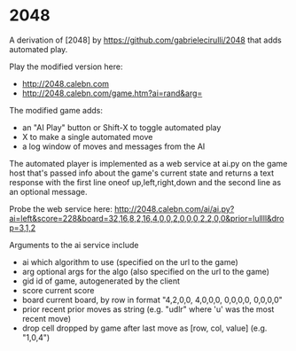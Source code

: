 # 2048
A derivation of [2048] by https://github.com/gabrielecirulli/2048 that adds automated play.

Play the modified version here:
* http://2048.calebn.com
* http://2048.calebn.com/game.htm?ai=rand&arg=

The modified game adds:
* an "AI Play" button or Shift-X to toggle automated play
* X to make a single automated move
* a log window of moves and messages from the AI

The automated player is implemented as a web service at ai.py on the
game host that's passed info about the game's current state and
returns a text response with the first line oneof up,left,right,down
and the second line as an optional message.

Probe the web service here:
http://2048.calebn.com/ai/ai.py?ai=left&score=228&board=32,16,8,2,16,4,0,0,2,0,0,0,2,2,0,0&prior=lullll&drop=3,1,2

Arguments to the ai service include
*  ai     which algorithm to use (specified on the url to the game)
*  arg    optional args for the algo (also specified on the url to the game)
*  gid    id of game, autogenerated by the client
*  score  current score
*  board  current board, by row in format "4,2,0,0, 4,0,0,0, 0,0,0,0, 0,0,0,0"
*  prior  recent prior moves as string (e.g. "udlr" where 'u' was the most recent move)
*  drop   cell dropped by game after last move as [row, col, value] (e.g. "1,0,4")

